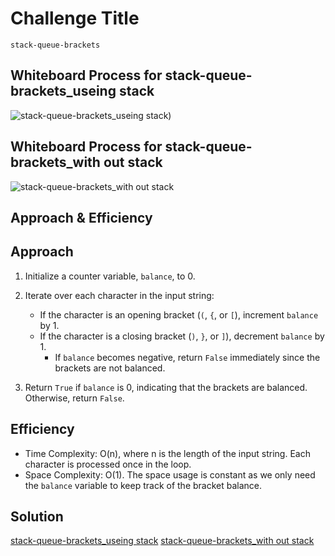 # Challenge Title
    stack-queue-brackets

## Whiteboard Process for stack-queue-brackets_useing stack 
![stack-queue-brackets_useing stack)](https://user-images.githubusercontent.com/125550572/243447284-3bbaaeb8-0557-42d0-a84e-f8e65baea2c9.jpg)


## Whiteboard Process for stack-queue-brackets_with out stack
![ stack-queue-brackets_with out stack](https://user-images.githubusercontent.com/125550572/243447278-ae580dd9-5ad5-4e04-a7e2-61e622253703.jpg)
## Approach & Efficiency
## Approach

1. Initialize a counter variable, `balance`, to 0.

2. Iterate over each character in the input string:
   - If the character is an opening bracket (`(`, `{`, or `[`), increment `balance` by 1.
   - If the character is a closing bracket (`)`, `}`, or `]`), decrement `balance` by 1.
     - If `balance` becomes negative, return `False` immediately since the brackets are not balanced.

3. Return `True` if `balance` is 0, indicating that the brackets are balanced. Otherwise, return `False`.

## Efficiency

- Time Complexity: O(n), where n is the length of the input string. Each character is processed once in the loop.
- Space Complexity: O(1). The space usage is constant as we only need the `balance` variable to keep track of the bracket balance.

## Solution
 [stack-queue-brackets_useing stack](../stack-and-queue/stack_queue/validate_brackets_used_stack.py)
 [stack-queue-brackets_with out stack](../stack-and-queue/stack_queue/validate_brackets.py)

